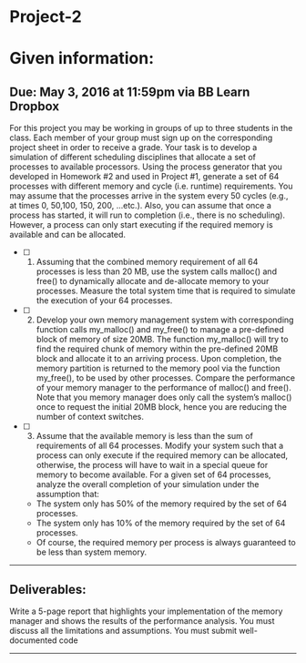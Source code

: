 # Project-2
# Given information:

Due: May 3, 2016 at 11:59pm via BB Learn Dropbox
------------------------------------------------------------
For this project you may be working in groups of up to three students in the class. Each member of your group must sign up on the corresponding project sheet in order to receive a grade. Your task is to develop a simulation of different scheduling disciplines that allocate a set of processes to available processors.
Using the process generator that you developed in Homework #2 and used in Project #1, generate a set of 64 processes with different memory and cycle (i.e. runtime) requirements. You may assume that the processes arrive in the system every 50 cycles (e.g., at times 0, 50,100, 150, 200, ...etc.). Also, you can assume that once a process has started, it will run to completion (i.e., there is no scheduling). However, a process can only start executing if the required memory is available and can be allocated.

- [ ] 1. Assuming that the combined memory requirement of all 64 processes is less than 20 MB, use the system calls malloc() and free() to dynamically allocate and de-allocate memory to your processes. Measure the total system time that is required to simulate the execution of your 64 processes.

- [ ] 2. Develop your own memory management system with corresponding function calls my_malloc() and my_free() to manage a pre-defined block of memory of size 20MB. The function my_malloc() will try to find the required chunk of memory within the pre-defined 20MB block and allocate it to an arriving process. Upon completion, the memory partition is returned to the memory pool via the function my_free(), to be used by other processes. Compare the performance of your memory manager to the performance of malloc() and free(). Note that you memory manager does only call the system’s malloc() once to request the initial 20MB block, hence you are reducing the number of context switches.

- [ ] 3. Assume that the available memory is less than the sum of requirements of all 64 processes. Modify your system such that a process can only execute if the required memory can be allocated, otherwise, the process will have to wait in a special queue for memory to become available. For a given set of 64 processes, analyze the overall completion of your simulation under the assumption that:
  -   The system only has 50% of the memory required by the set of 64 processes.
  -   The system only has 10% of the memory required by the set of 64 processes.
  -   Of course, the required memory per process is always guaranteed to be less than system memory.

------------------------------------------------------------
## Deliverables:
Write a 5-page report that highlights your implementation of the memory manager and shows the results of the performance analysis. You must discuss all the limitations and assumptions. You must submit well-documented code

------------------------------------------------------------
